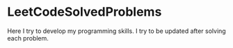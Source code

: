 # LeetCodeSolvedProblems
Here I try to develop my programming skills. I try to be updated after solving each problem.
